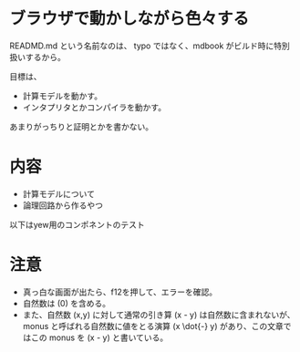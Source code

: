 # ブラウザで動かしながら色々する

READMD.md という名前なのは、 typo ではなく、mdbook がビルド時に特別扱いするから。

目標は、

- 計算モデルを動かす。
- インタプリタとかコンパイラを動かす。

あまりがっちりと証明とかを書かない。

# 内容
- 計算モデルについて
- 論理回路から作るやつ

以下はyew用のコンポネントのテスト
<component id="counter_example">

# 注意
- 真っ白な画面が出たら、f12を押して、エラーを確認。
- 自然数は \(0\) を含める。
- また、自然数 \(x,y\) に対して通常の引き算 \(x - y\) は自然数に含まれないが、 monus と呼ばれる自然数に値をとる演算 \(x \dot{-} y\) があり、この文章ではこの monus を \(x - y\) と書いている。
